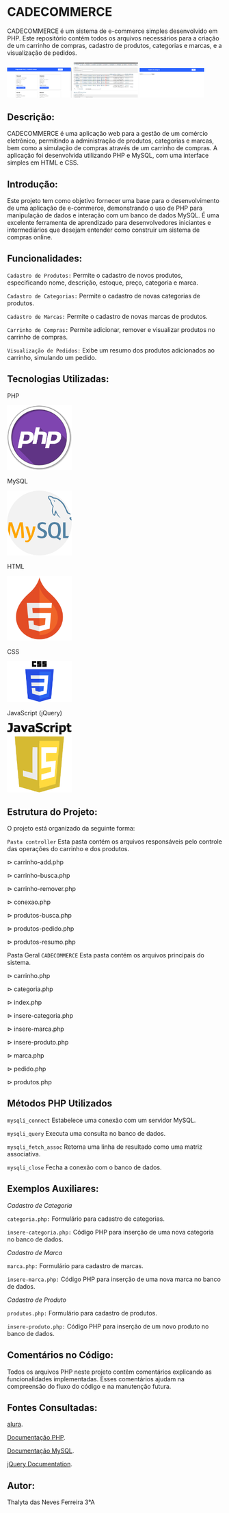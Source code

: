 # CADECOMMERCE

CADECOMMERCE é um sistema de e-commerce simples desenvolvido em PHP. Este repositório contém todos os arquivos necessários para a criação de um carrinho de compras, cadastro de produtos, 
categorias e marcas, e a visualização de pedidos.

<img src="_img/produtos.png" width="30%">

<img src="_img/banco de dados.png" width="30%">

<img src="_img/cadastro.png" width="30%">


## Descrição:
CADECOMMERCE é uma aplicação web para a gestão de um comércio eletrônico, permitindo a administração de produtos, categorias e marcas, bem como a simulação de compras através de um carrinho de compras. A aplicação foi desenvolvida utilizando PHP e MySQL, com uma interface simples em HTML e CSS.

## Introdução:
Este projeto tem como objetivo fornecer uma base para o desenvolvimento de uma aplicação de e-commerce, demonstrando o uso de PHP para manipulação de dados e interação com um banco de dados MySQL. É uma excelente ferramenta de aprendizado para desenvolvedores iniciantes e intermediários que desejam entender como construir um sistema de compras online.

## Funcionalidades:

`Cadastro de Produtos:` Permite o cadastro de novos produtos, especificando nome, descrição, estoque, preço, categoria e marca.

`Cadastro de Categorias:` Permite o cadastro de novas categorias de produtos.

`Cadastro de Marcas:` Permite o cadastro de novas marcas de produtos.

`Carrinho de Compras:` Permite adicionar, remover e visualizar produtos no carrinho de compras.

`Visualização de Pedidos:` Exibe um resumo dos produtos adicionados ao carrinho, simulando um pedido.

## Tecnologias Utilizadas:
PHP

<img src="_img/php.png" width="30%">

MySQL

<img src="_img/mysql.png" width="30%">

HTML

<img src="_img/html.png" width="30%">

CSS

<img src="_img/css.png" width="30%">

JavaScript (jQuery)

<img src="_img/js.png" width="30%">

## Estrutura do Projeto:
O projeto está organizado da seguinte forma:

`Pasta controller`
Esta pasta contém os arquivos responsáveis pelo controle das operações do carrinho e dos produtos.

⊳ carrinho-add.php

⊳ carrinho-busca.php

⊳ carrinho-remover.php

⊳ conexao.php

⊳ produtos-busca.php

⊳ produtos-pedido.php

⊳ produtos-resumo.php

Pasta Geral `CADECOMMERCE`
Esta pasta contém os arquivos principais do sistema.

⊳ carrinho.php

⊳ categoria.php

⊳ index.php

⊳ insere-categoria.php

⊳ insere-marca.php

⊳ insere-produto.php

⊳ marca.php

⊳ pedido.php

⊳ produtos.php

## Métodos PHP Utilizados

`mysqli_connect`
Estabelece uma conexão com um servidor MySQL.

`mysqli_query`
Executa uma consulta no banco de dados.

`mysqli_fetch_assoc`
Retorna uma linha de resultado como uma matriz associativa.

`mysqli_close`
Fecha a conexão com o banco de dados.

## Exemplos Auxiliares:

_Cadastro de Categoria_

`categoria.php:` Formulário para cadastro de categorias.

`insere-categoria.php:` Código PHP para inserção de uma nova categoria no banco de dados.

_Cadastro de Marca_

`marca.php:` Formulário para cadastro de marcas.

`insere-marca.php:` Código PHP para inserção de uma nova marca no banco de dados.

_Cadastro de Produto_

`produtos.php:` Formulário para cadastro de produtos.

`insere-produto.php:` Código PHP para inserção de um novo produto no banco de dados.

## Comentários no Código:

Todos os arquivos PHP neste projeto contêm comentários explicando as funcionalidades implementadas. Esses comentários ajudam na compreensão do fluxo do código e na manutenção futura.

## Fontes Consultadas:

[alura](https://www.alura.com.br/artigos/escrever-bom-readme?utm_term=&utm_campaign=&utm_source=adwords&utm_medium=ppc&hsa_acc=7964138385&hsa_cam=20946398532&hsa_grp=153091871930&hsa_ad=688089973825&hsa_src=g&hsa_tgt=dsa-2258482177123&hsa_kw=&hsa_mt=&hsa_net=adwords&hsa_ver=3&gad_source=1&gclid=Cj0KCQjwncWvBhD_ARIsAEb2HW8ijk7NVhpuiVanaYEGFFOvZkBpjlnMcjF5Wcw-slwIVdYTzACJOG4aAiywEALw_wcB).  

[Documentação PHP](https://www.php.net/manual/pt_BR/).

[Documentação MySQL](https://dev.mysql.com/doc/).

[jQuery Documentation](https://jquery.com/).

## Autor:
Thalyta das Neves Ferreira 3°A
